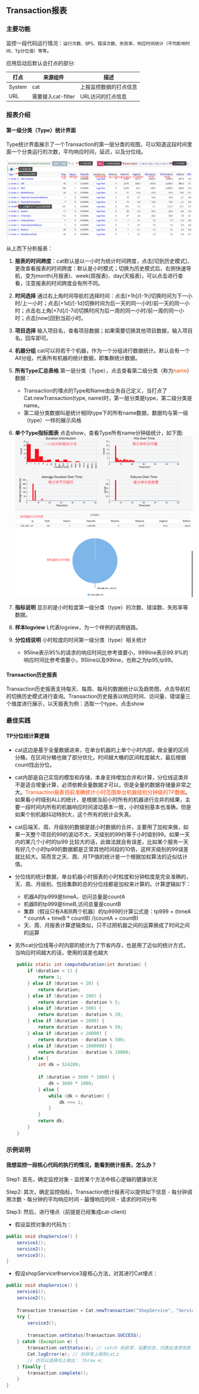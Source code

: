 ## Transaction报表
### 主要功能

监控一段代码运行情况：`运行次数、QPS、错误次数、失败率、响应时间统计（平均影响时间、Tp分位值）等等`。

应用启动后默认会打点的部分:

|  打点 | 来源组件 | 描述 |
| --- | --- | --- |
| System | cat | 上报监控数据的打点信息 |
| URL |  需要接入cat-filter | URL访问的打点信息 |


### 报表介绍
#### 第一级分类（Type）统计界面

Type统计界面展示了一个Transaction的第一层分类的视图，可以知道这段时间里面一个分类运行的次数，平均响应时间，延迟，以及分位线。

![](../../resources/ch1-report/transaction_view.png)


从上而下分析报表：

1. **报表的时间跨度**：cat默认是以一小时为统计时间跨度，点击[切到历史模式]，更改查看报表的时间跨度：默认是小时模式；切换为历史模式后，右侧快速导航，变为month(月报表)、week(周报表)、day(天报表)，可以点击进行查看，注意报表的时间跨度会有所不同。
2. **时间选择** 通过右上角时间导航栏选择时间：点击[+1h]/[-1h]切换时间为下一小时/上一小时；点击[+1d]/[-1d]切换时间为后一天的同一小时/前一天的同一小时；点击右上角[+7d]/[-7d]切换时间为后一周的同一小时/前一周的同一小时；点击[now]回到当前小时。
3. **项目选择** 输入项目名，查看项目数据；如果需要切换其他项目数据，输入项目名，回车即可。
4. **机器分组** cat可以将若干个机器，作为一个分组进行数据统计。默认会有一个All分组，代表所有机器的统计数据，即集群统计数据。
5. **所有Type汇总表格** 第一层分类（Type），点击查看第二级分类（称为<font color=#FF4500>name</font>）数据：
    - Transaction的埋点的Type和Name由业务自己定义，当打点了Cat.newTransaction(type, name)时，第一层分类是type，第二级分类是name。
    - 第二级分类数据叫是统计相同type下的所有name数据，数据均与第一级（type）一样的展示风格

6. **单个Type指标图表** 点击show，查看Type所有name分钟级统计，如下图:
![](../../resources/ch1-report/transaction_chart1.png)
![](../../resources/ch1-report/transaction_chart2.png)

7. **指标说明** 显示的是小时粒度第一级分类（type）的次数、错误数、失败率等数据。
8. **样本logview** L代表logview，为一个样例的调用链路。
9. **分位线说明** 小时粒度的时间第一级分类（type）相关统计

    - 95line表示95%的请求的响应时间比参考值要小，999line表示99.9%的响应时间比参考值要小，95line以及99line，也称之为tp95,tp99。

#### Transaction历史报表

Transaction历史报表支持每天、每周、每月的数据统计以及趋势图，点击导航栏的切换历史模式进行查询。Transaction历史报表以响应时间、访问量、错误量三个维度进行展示，以天报表为例：选取一个type，点击show

### 最佳实践
#### TP分位线计算逻辑
- cat这边是基于全量数据进来，在单台机器的上单个小时内部，做全量的区间分桶，在区间分桶也做了部分优化，时间越大桶的区间粒度越大，最后根据count找出分位。
- cat内部是自己实现的模型和存储，本身支持增加合并和计算，分位线这类并不是适合增量计算，必须依赖全量数据才可以，但是全量的数据存储量非常之大。<font color=#FF4500>Transaction报表目前准确统计小时范围单台机器级别分钟级的TP数据</font>。如果看小时级别ALL的统计，是根据当前小时所有的机器进行合并的结果，主要一段时间内所有的机器响应时间波动基本一致，小时级别基本也准确，但是如果个别机器抖动特别大，这个所有的统计会失真。
- cat后端天、周、月级别的数据是就小时数据的合并，主要用了加权来做，如果一天整个项目的99的波动不大，天级别的99约等于小时级别99。如果一天内的某几个小时的tp99 比较大的话，此做法就会有误差，比如某个服务一天有好几个小时tp99的数据都是正常其他时间段的10倍，这样天级别的99误差就比较大。简而言之天、周、月TP值的统计是一个根据加权算法的近似估计值。
- 分位线的统计数据，单台机器小时报表的小时粒度和分钟粒度是完全准确的，天、周、月级别、包括集群的总的分位线都是加权来计算的。计算逻辑如下：
    - 机器A的tp999是timeA，访问总量是countA
    - 机器B的tp999是timeB,访问总量是countB
    - 集群（假设只有A和B两个机器）的tp999的计算公式是：tp999 = (timeA * countA + timeB * countB) /(countA + countB)
    - 天、周、月报表计算逻辑类似，只不过把机器之间的运算换成了时间之间的运算

-  另外cat分位线等小时内部的统计为了节省内存，也是用了近似的统计方式，当响应时间越大的话，使用的误差也越大

```java
	public static int computeDuration(int duration) {
        if (duration < 1) {
            return 1;
        } else if (duration < 20) {
            return duration;
        } else if (duration < 200) {
            return duration - duration % 5;
        } else if (duration < 500) {
            return duration - duration % 20;
        } else if (duration < 2000) {
            return duration - duration % 50;
        } else if (duration < 20000) {
            return duration - duration % 500;
        } else if (duration < 1000000) {
            return duration - duration % 10000;
        } else {
            int dk = 524288;

            if (duration > 3600 * 1000) {
                dk = 3600 * 1000;
            } else {
                while (dk < duration) {
                    dk <<= 1;
                }
            }
            return dk;
        }
    }
```

### 示例说明
#### 我想监控一段核心代码的执行的情况，能看到统计报表，怎么办？

Step1: 首先，确定监控对象
        - 监控某个方法中核心逻辑的健康状况
        
Step2: 其次，确定监控指标，Transaction统计报表可以提供如下信息
        - 每分钟调用次数
        - 每分钟的平均响应时间
        - 最慢响应时间
        - 请求的时间分布
        
Step3: 然后，进行埋点（前提是已经集成cat-client)
    
   - 假设监控对象的代码为：
   
```java
public void shopService() {        
    service1();
    service2();
    service3();
}
```
        	
   - 假设shopService中service3是核心方法，对其进行Cat埋点：
        
```java
public void shopService() {        
    service1();
    service2();
    
    Transaction transaction = Cat.newTransaction("ShopService", "Service3");
    try {
        service3();
        
        transaction.setStatus(Transaction.SUCCESS);
    } catch (Exception e) {
        transaction.setStatus(e); // catch 到异常，设置状态，代表此请求失败
        Cat.logError(e); // 将异常上报到cat上
        // 也可以选择向上抛出： throw e;
    } finally {
        transaction.complete();
    }
}
```